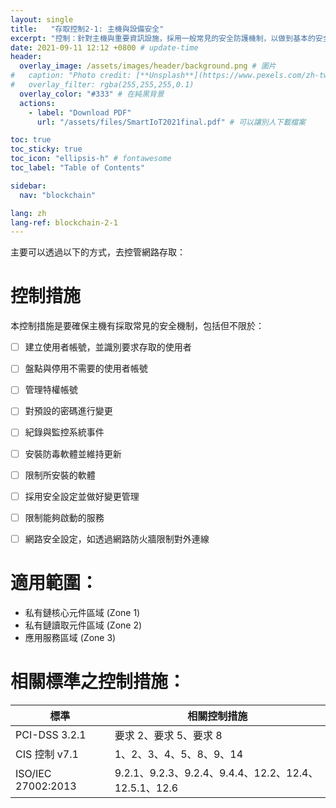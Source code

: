 ```yaml
---
layout: single
title:   "存取控制2-1: 主機與設備安全"
excerpt: "控制：針對主機與重要資訊設施，採用一般常見的安全防護機制，以做到基本的安全防護。<br><br>是否為區塊鏈特有安全控制：否" 
date: 2021-09-11 12:12 +0800 # update-time
header:
  overlay_image: /assets/images/header/background.png # 圖片
#   caption: "Photo credit: [**Unsplash**](https://www.pexels.com/zh-tw/search/earth/)" # 可以表示圖片來源
#   overlay_filter: rgba(255,255,255,0.1)
  overlay_color: "#333" # 在純黑背景
  actions:
    - label: "Download PDF"
      url: "/assets/files/SmartIoT2021final.pdf" # 可以讓別人下載檔案

toc: true
toc_sticky: true
toc_icon: "ellipsis-h" # fontawesome
toc_label: "Table of Contents"

sidebar:
  nav: "blockchain"

lang: zh
lang-ref: blockchain-2-1
---
```

<script src="{{ base.url | prepend: site.url }}/assets/checkbox.js"></script>
主要可以透過以下的方式，去控管網路存取：

# 控制措施
本控制措施是要確保主機有採取常見的安全機制，包括但不限於：
- [ ] 建立使用者帳號，並識別要求存取的使用者
- [ ] 盤點與停用不需要的使用者帳號
- [ ] 管理特權帳號
- [ ] 對預設的密碼進行變更
- [ ] 紀錄與監控系統事件
- [ ] 安裝防毒軟體並維持更新
- [ ] 限制所安裝的軟體
- [ ] 採用安全設定並做好變更管理
- [ ] 限制能夠啟動的服務
- [ ] 網路安全設定，如透過網路防火牆限制對外連線


# 適用範圍：
- 私有鏈核心元件區域 (Zone 1)
- 私有鏈讀取元件區域 (Zone 2)
- 應用服務區域 (Zone 3)

# 相關標準之控制措施：

| 標準               | 相關控制措施                                         |
| ------------------ | ---------------------------------------------------- |
| PCI-DSS  3.2.1     | 要求 2、要求 5、要求 8                               |
| CIS 控制 v7.1      | 1、2、3、4、5、8、9、14                              |
| ISO/IEC 27002:2013 | 9.2.1、9.2.3、9.2.4、9.4.4、12.2、12.4、12.5.1、12.6 |
